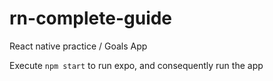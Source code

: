 # rn-complete-guide
React native practice / Goals App

Execute ```npm start``` to run expo, and consequently run the app
